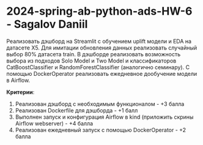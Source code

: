 # 2024-spring-ab-python-ads-HW-6 - Sagalov Daniil

Реализовать дэшборд на Streamlit с обучением uplift модели и EDA на датасете X5. Для имитации обновления данных реализовать случайный выбор 80% датасета train. В дэшборде реализовать возможность выбора из подходов Solo Model и Two Model и классификаторов CatBoostClassifier и RandomForestClassifier (аналогично семинару). С помощью DockerOperator реализовать ежедневное дообучение модели в Airflow.

**Критерии**:
1. Реализован дэшборд с необходимым функционалом - +3 балла
1. Реализован Dockerfile для дэшборда - +1 балл
2. Выполнен запуск и конфигурация Airflow в kind (приложить скрины Airflow webserver) - +4 балла
3. Реализован ежедневный запуск с помощью DockerOperator - +2 балла
